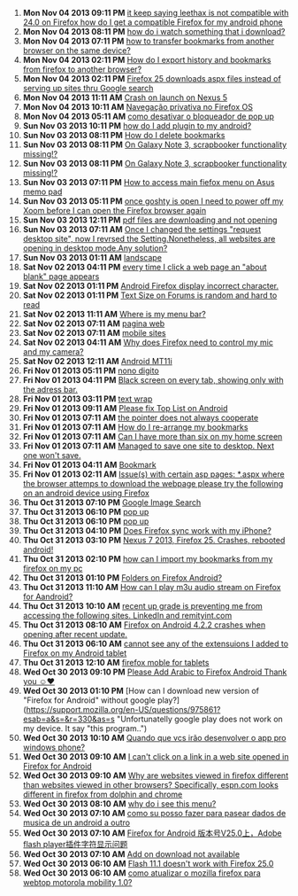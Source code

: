 1. **Mon Nov 04 2013 09:11 PM** [it keep saying leethax is not compatible with 24.0 on Firefox how do I get a compatible Firefox for my android phone](https://support.mozilla.org/en-US/questions/976420?esab=a&s=&r=277&as=s "please help me")
1. **Mon Nov 04 2013 08:11 PM** [how do i watch something that i download?](https://support.mozilla.org/en-US/questions/976417?esab=a&s=&r=278&as=s "i download but wont let me watch it")
1. **Mon Nov 04 2013 07:11 PM** [how to transfer bookmarks from another browser on the same device?](https://support.mozilla.org/en-US/questions/976412?esab=a&s=&r=279&as=s "how to transfer bookmarks from another browser on the same device")
1. **Mon Nov 04 2013 02:11 PM** [How do I export history and bookmarks from firefox to another browser?](https://support.mozilla.org/en-US/questions/976392?esab=a&s=&r=281&as=s "I want to export the history and bookmarks from firefox to the default brow..")
1. **Mon Nov 04 2013 02:11 PM** [Firefox 25 downloads aspx files instead of serving up sites thru Google search](https://support.mozilla.org/en-US/questions/976390?esab=a&s=&r=282&as=s "I used android 4.1.2 and just installed Firefox. when I attempt to connect ..")
1. **Mon Nov 04 2013 11:11 AM** [Crash on launch on Nexus 5](https://support.mozilla.org/en-US/questions/976370?esab=a&s=&r=283&as=s "Firefox crashes on launch.  Brand new Nexus 5, all other applications seem ..")
1. **Mon Nov 04 2013 10:11 AM** [Navegação privativa no Firefox OS](https://support.mozilla.org/en-US/questions/976364?esab=a&s=&r=284&as=s "No firefox para Android tem-se a opção de abrir uma aba privativa, alguém s..")
1. **Mon Nov 04 2013 05:11 AM** [como desativar o bloqueador de pop up](https://support.mozilla.org/en-US/questions/976346?esab=a&s=&r=285&as=s "não consigo acessar uma janela que abre no pop up")
1. **Sun Nov 03 2013 10:11 PM** [how do I add plugin to my android?](https://support.mozilla.org/en-US/questions/976321?esab=a&s=&r=286&as=s "trying to watch a movie website that was working a couple of days ago now I..")
1. **Sun Nov 03 2013 08:11 PM** [How do I delete bookmarks](https://support.mozilla.org/en-US/questions/976318?esab=a&s=&r=287&as=s "I have a lot of bookmarks and top sites that I would like to delete please ..")
1. **Sun Nov 03 2013 08:11 PM** [On Galaxy Note 3, scrapbooker functionality missing!?](https://support.mozilla.org/en-US/questions/976317?esab=a&s=&r=288&as=s "The scrapbooker app doesn't save the original URL when using Firefox like i..")
1. **Sun Nov 03 2013 08:11 PM** [On Galaxy Note 3, scrapbooker functionality missing!?](https://support.mozilla.org/en-US/questions/976316?esab=a&s=&r=289&as=s "So I've gotten pretty used to using the scrapbooker app on my Note 3... But..")
1. **Sun Nov 03 2013 07:11 PM** [How to access main fiefox menu on Asus memo pad](https://support.mozilla.org/en-US/questions/976314?esab=a&s=&r=290&as=s "I am unableto access firefox main menu because the buttons at the bottom of..")
1. **Sun Nov 03 2013 05:11 PM** [once goshty is open I need to power off my Xoom before I can open the Firefox browser again](https://support.mozilla.org/en-US/questions/976299?esab=a&s=&r=291&as=s "after checking the goshty app it will not close")
1. **Sun Nov 03 2013 12:11 PM** [pdf files are downloading and not opening](https://support.mozilla.org/en-US/questions/976281?esab=a&s=&r=292&as=s "Firefox on Android was; when viewing a web page with a link for a PDF would..")
1. **Sun Nov 03 2013 07:11 AM** [Once I changed the settings "request desktop site", now I revrsed the Setting.Nonetheless, all websites are opening in desktop mode.Any solution?](https://support.mozilla.org/en-US/questions/976254?esab=a&s=&r=293&as=s "Firefox browser for android version 25.")
1. **Sun Nov 03 2013 01:11 AM** [landscape](https://support.mozilla.org/en-US/questions/976238?esab=a&s=&r=294&as=s "this bunka_% browser used to have a landscape view option.. now nothing set..")
1. **Sat Nov 02 2013 04:11 PM** [every time I click a web page an "about blank" page appears](https://support.mozilla.org/en-US/questions/976211?esab=a&s=&r=296&as=s "Two pages appear with either cartoon character or instructions to update vi..")
1. **Sat Nov 02 2013 01:11 PM** [Android Firefox display incorrect character.](https://support.mozilla.org/en-US/questions/976190?esab=a&s=&r=297&as=s "Is Firefox not support correct UTF8?")
1. **Sat Nov 02 2013 01:11 PM** [Text Size on Forums is random and hard to read](https://support.mozilla.org/en-US/questions/976191?esab=a&s=&r=298&as=s "I read that this was a known bug about a year ago but it's still here.  I'm..")
1. **Sat Nov 02 2013 11:11 AM** [Where is my menu bar?](https://support.mozilla.org/en-US/questions/976180?esab=a&s=&r=299&as=s "Where is my menu bar?  All I have at the top of the screen is a navigation ..")
1. **Sat Nov 02 2013 07:11 AM** [pagina web](https://support.mozilla.org/en-US/questions/976157?esab=a&s=&r=300&as=s "Nao condigo acessar minha conta corrente com o firefox, da erro, aparece um..")
1. **Sat Nov 02 2013 07:11 AM** [mobile sites](https://support.mozilla.org/en-US/questions/976153?esab=a&s=&r=301&as=s "why do I have to select 'request desktop site' every time I visit a website..")
1. **Sat Nov 02 2013 04:11 AM** [Why does Firefox need to control my mic and my camera?](https://support.mozilla.org/en-US/questions/976142?esab=a&s=&r=302&as=s "To install Firefox on my phone I must first accept these permissions.")
1. **Sat Nov 02 2013 12:11 AM** [Android MT11i](https://support.mozilla.org/en-US/questions/976127?esab=a&s=&r=303&as=s "https://addons.mozilla.org")
1. **Fri Nov 01 2013 05:11 PM** [nono digito](https://support.mozilla.org/en-US/questions/976108?esab=a&s=&r=306&as=s "Tem app p add nono digito para firefox os?")
1. **Fri Nov 01 2013 04:11 PM** [Black screen on every tab, showing only with the adress bar.](https://support.mozilla.org/en-US/questions/976104?esab=a&s=&r=307&as=s "Hello! Well, what happens is the following:
I'm browsing the web with the F..")
1. **Fri Nov 01 2013 03:11 PM** [text wrap](https://support.mozilla.org/en-US/questions/976103?esab=a&s=&r=308&as=s "I have come from an HTC phone and now have a Samsung Galaxy Note 3. How can..")
1. **Fri Nov 01 2013 09:11 AM** [Please fix Top List on Android](https://support.mozilla.org/en-US/questions/976068?esab=a&s=&r=309&as=s "Hi: I've seen old posts about Top List on Android Firefox. No reply appears..")
1. **Fri Nov 01 2013 07:11 AM** [the pointer does not always cooperate](https://support.mozilla.org/en-US/questions/976052?esab=a&s=&r=310&as=s "when trying to fix spelling on a word and pointing back to it it skips lett..")
1. **Fri Nov 01 2013 07:11 AM** [How do I re-arrange my bookmarks](https://support.mozilla.org/en-US/questions/976047?esab=a&s=&r=311&as=s "Over a period of times some of my most used websites have ended up low down..")
1. **Fri Nov 01 2013 07:11 AM** [Can I have more than six on my home screen](https://support.mozilla.org/en-US/questions/976046?esab=a&s=&r=312&as=s "There is space to pin six websites, can I have more?")
1. **Fri Nov 01 2013 07:11 AM** [Managed to save one site to desktop. Next one won't save.](https://support.mozilla.org/en-US/questions/976045?esab=a&s=&r=313&as=s "I long press the title in bookmarks as requested, tap add to home page but ..")
1. **Fri Nov 01 2013 04:11 AM** [Bookmark](https://support.mozilla.org/en-US/questions/976036?esab=a&s=&r=314&as=s "Can you organize bookmarks or make folders with Firefox for mobile device? ..")
1. **Fri Nov 01 2013 02:11 AM** [Issue(s) with certain asp pages: *.aspx where the browser attemps to download the webpage please try the following on an android device using Firefox](https://support.mozilla.org/en-US/questions/976027?esab=a&s=&r=315&as=s "When browsing go to certain websites there is an issue whereby the browser ..")
1. **Thu Oct 31 2013 07:10 PM** [Google Image Search](https://support.mozilla.org/en-US/questions/976004?esab=a&s=&r=316&as=s "Everytime I google image, the thumbnail result is doing fine. But once I cl..")
1. **Thu Oct 31 2013 06:10 PM** [pop up](https://support.mozilla.org/en-US/questions/976000?esab=a&s=&r=317&as=s "como dssbloquear pop no celular galaxy tab 3")
1. **Thu Oct 31 2013 06:10 PM** [pop up](https://support.mozilla.org/en-US/questions/975999?esab=a&s=&r=318&as=s "boa nokte como faco para desbloquear pop no  celulargalxy tab 3")
1. **Thu Oct 31 2013 04:10 PM** [Does Firefox sync work with my iPhone?](https://support.mozilla.org/en-US/questions/975986?esab=a&s=&r=320&as=s "Does Firefox sync work with my iPhone 5c?")
1. **Thu Oct 31 2013 03:10 PM** [Nexus 7 2013, Firefox 25. Crashes, rebooted android!](https://support.mozilla.org/en-US/questions/975984?esab=a&s=&r=321&as=s "Some sites very slow to load. Input to text boxes on forums sometimes keeps..")
1. **Thu Oct 31 2013 02:10 PM** [how can I import my bookmarks from my firefox on my pc](https://support.mozilla.org/en-US/questions/975972?esab=a&s=&r=322&as=s "I have a json export file of my book marks of my pc. there is no import fun..")
1. **Thu Oct 31 2013 01:10 PM** [Folders on Firefox Android?](https://support.mozilla.org/en-US/questions/975968?esab=a&s=&r=323&as=s "Still looking for how to do this. I use folders on my laptop extensively to..")
1. **Thu Oct 31 2013 11:10 AM** [How can I play m3u audio stream on Firefox for Aandroid?](https://support.mozilla.org/en-US/questions/975954?esab=a&s=&r=324&as=s "The site from which I wish to stream audio is")
1. **Thu Oct 31 2013 10:10 AM** [recent up grade is preventing me from accessing the following sites.  LinkedIn and remityint.com](https://support.mozilla.org/en-US/questions/975950?esab=a&s=&r=325&as=s "linked in I get a blank screen with a lock pictured on the top line.")
1. **Thu Oct 31 2013 08:10 AM** [Firefox on Android 4.2.2 crashes when opening after recent update.](https://support.mozilla.org/en-US/questions/975939?esab=a&s=&r=326&as=s "Firefox recently updated itself and ever since then it crashes when I open ..")
1. **Thu Oct 31 2013 06:10 AM** [cannot see any of the extensuions I added to Firefox on my Android tablet](https://support.mozilla.org/en-US/questions/975928?esab=a&s=&r=327&as=s "I have Android 4.04 installed on my tablet and after adding some extensions..")
1. **Thu Oct 31 2013 12:10 AM** [firefox moble for tablets](https://support.mozilla.org/en-US/questions/975900?esab=a&s=&r=328&as=s "Do you support tablets??? Seems everything android is smartphone concentric..")
1. **Wed Oct 30 2013 09:10 PM** [Please Add Arabic to Firefox Android Thank you ☺♥](https://support.mozilla.org/en-US/questions/975889?esab=a&s=&r=329&as=s "Please Add Arabic to Firefox Android Thank you ☺♥")
1. **Wed Oct 30 2013 01:10 PM** [How can I download new version of "Firefox for Android" without google play?](https://support.mozilla.org/en-US/questions/975861?esab=a&s=&r=330&as=s "Unfortunatelly google play does not work on my device. It say "this program..")
1. **Wed Oct 30 2013 10:10 AM** [Quando que vcs irão desenvolver o app pro windows phone?](https://support.mozilla.org/en-US/questions/975827?esab=a&s=&r=331&as=s "o windows phone já é o segundo s.o mobile do mundo, 
e o melhor atualmente,..")
1. **Wed Oct 30 2013 09:10 AM** [I can't click on a link in a web site opened in Firefox for Android](https://support.mozilla.org/en-US/questions/975823?esab=a&s=&r=332&as=s "This is happening on a caches web app.")
1. **Wed Oct 30 2013 09:10 AM** [Why are websites viewed in firefox different than websites viewed in other browsers?  Specifically, espn.com looks different in firefox from dolphin and chrome](https://support.mozilla.org/en-US/questions/975822?esab=a&s=&r=333&as=s "Espn.com")
1. **Wed Oct 30 2013 08:10 AM** [why do i see this menu?](https://support.mozilla.org/en-US/questions/975813?esab=a&s=&r=334&as=s "http://www.3djuegos.com/")
1. **Wed Oct 30 2013 07:10 AM** [como su posso fazer para pasear dados de musica de un android a outro](https://support.mozilla.org/en-US/questions/975810?esab=a&s=&r=335&as=s "Su tengo 2 android un de ellos tem musica,mas su quedó pasear los dados de ..")
1. **Wed Oct 30 2013 07:10 AM** [Firefox for Android 版本号V25.0上，Adobe flash player插件字符显示问题](https://support.mozilla.org/en-US/questions/975806?esab=a&s=&r=336&as=s "在Firefox for Android 版本号V25.0上，Adobe flash player插件能够使用，但是，flash网页游戏中无法显示中文..")
1. **Wed Oct 30 2013 07:10 AM** [Add on download not available](https://support.mozilla.org/en-US/questions/975808?esab=a&s=&r=337&as=s "The download link is not available when trying to download Add ons. I am us..")
1. **Wed Oct 30 2013 06:10 AM** [Flash 11.1 doesn't work with Firefox 25.0](https://support.mozilla.org/en-US/questions/975805?esab=a&s=&r=338&as=s "Since Firefox on Nexus 7 updated to Firefox 25.0 Flash 11.1 doesn't show te..")
1. **Wed Oct 30 2013 06:10 AM** [como atualizar o mozilla firefox para webtop motorola mobility 1.0?](https://support.mozilla.org/en-US/questions/975804?esab=a&s=&r=339&as=s "possuo motorola atrix e a versao firefox para webtop pede atualizacao, nao ..")

